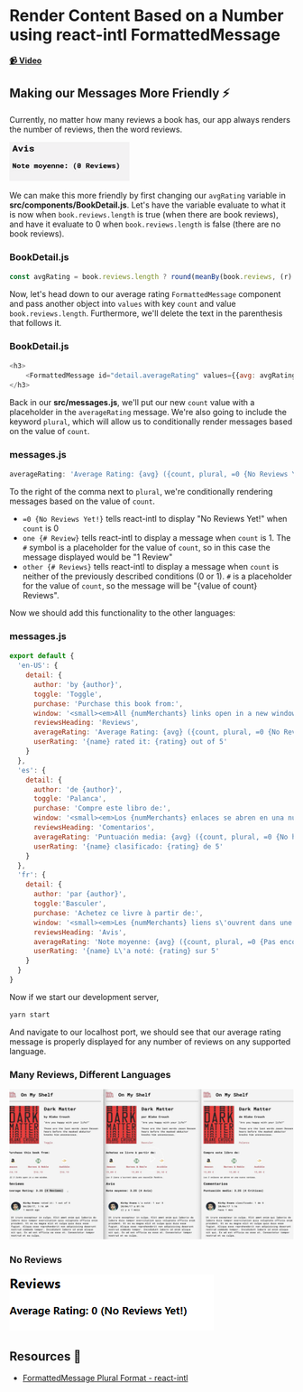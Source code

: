 # Render Content Based on a Number using react-intl FormattedMessage

**[📹 Video](https://egghead.io/lessons/react-render-content-based-on-a-number-using-react-intl-formattedmessage)**

## Making our Messages More Friendly ⚡
Currently, no matter how many reviews a book has, our app always renders the number of reviews, then the word reviews.

![Reviews Before](images/08-render-content-based-on-a-number-using-react-intl-formatted-message-reviews-before.png)

We can make this more friendly by first changing our `avgRating` variable in **src/components/BookDetail.js**. Let's have the variable evaluate to what it is now when `book.reviews.length` is true (when there are book reviews), and have it evaluate to 0 when `book.reviews.length` is false (there are no book reviews).

### BookDetail.js
```js
const avgRating = book.reviews.length ? round(meanBy(book.reviews, (r) => r.rating), 2) : 0;
```

Now, let's head down to our average rating `FormattedMessage` component and pass another object into `values` with key `count` and value `book.reviews.length`. Furthermore, we'll delete the text in the parenthesis that follows it.

### BookDetail.js
```js
<h3>
    <FormattedMessage id="detail.averageRating" values={{avg: avgRating, count: book.reviews.length}} />
</h3>
``` 

Back in our **src/messages.js**, we'll put our new `count` value with a placeholder in the `averageRating` message. We're also going to include the keyword `plural`, which will allow us to conditionally render messages based on the value of `count`.

### messages.js
```js
averageRating: 'Average Rating: {avg} ({count, plural, =0 {No Reviews Yet!} one {# Review} other {# Reviews}})',
```

To the right of the comma next to `plural`, we're conditionally rendering messages based on the value of `count`.

- `=0 {No Reviews Yet!}` tells react-intl to display "No Reviews Yet!" when `count` is 0
- `one {# Review}` tells react-intl to display a message when `count` is 1. The `#` symbol is a placeholder for the value of `count`, so in this case the message displayed would be "1 Review"
- `other {# Reviews}` tells react-intl to display a message when `count` is neither of the previously described conditions (0 or 1). `#` is a placeholder for the value of `count`, so the message will be "{value of count} Reviews".

Now we should add this functionality to the other languages:
### messages.js
```js
export default {
  'en-US': {
    detail: {
      author: 'by {author}',
      toggle: 'Toggle',
      purchase: 'Purchase this book from:',
      window: '<small><em>All {numMerchants} links open in a new window.</em></small>',
      reviewsHeading: 'Reviews',
      averageRating: 'Average Rating: {avg} ({count, plural, =0 {No Reviews Yet!} one {# Review} other {# Reviews}})',
      userRating: '{name} rated it: {rating} out of 5'
    }
  },
  'es': {
    detail: {
      author: 'de {author}',
      toggle: 'Palanca',
      purchase: 'Compre este libro de:',
      window: '<small><em>Los {numMerchants} enlaces se abren en una nueva ventana.</em></small>',
      reviewsHeading: 'Comentarios',
      averageRating: 'Puntuación media: {avg} ({count, plural, =0 {No hay comentarios todavía!} one {# Crítica} other {# Críticas}})',
      userRating: '{name} clasificado: {rating} de 5'
    }
  },
  'fr': {
    detail: {
      author: 'par {author}',
      toggle:'Basculer',
      purchase: 'Achetez ce livre à partir de:',
      window: '<small><em>Les {numMerchants} liens s\'ouvrent dans une nouvelle fenêtre.</em></small>',
      reviewsHeading: 'Avis',
      averageRating: 'Note moyenne: {avg} ({count, plural, =0 {Pas encore de commentaires!} one {# La revue} other {# Avis}})',
      userRating: '{name} L\'a noté: {rating} sur 5'
    }
  }
}
```

Now if we start our development server,
```bash
yarn start
```
And navigate to our localhost port, we should see that our average rating message is properly displayed for any number of reviews on any supported language.

### Many Reviews, Different Languages
![Conditional Reviews Many](images/08-render-content-based-on-a-number-using-react-intl-formatted-message-conditional-reviews-many.png)

### No Reviews
![Zero Reviews](images/08-render-content-based-on-a-number-using-react-intl-formatted-message-zero-reviews.png)

## Resources 📖
- [FormattedMessage Plural Format - react-intl](https://formatjs.io/docs/icu-syntax#plural-format)